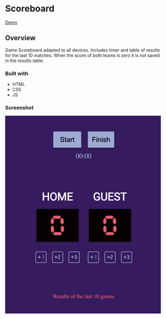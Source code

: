 # Scoreboard
[Demo](https://yasya23.github.io/Scoreboard/#)

## Overview

Game Scoreboard adapted to all devices. Includes timer and table of results for the last 10 matches. When the score of both teams is zero it is not saved in the results table.

### Built with

- HTML
- CSS
- JS

### Screenshot

![](./screenshot/1.png)

